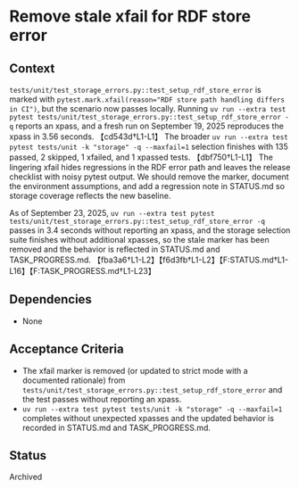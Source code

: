 # Remove stale xfail for RDF store error

## Context
`tests/unit/test_storage_errors.py::test_setup_rdf_store_error` is marked with
`pytest.mark.xfail(reason="RDF store path handling differs in CI")`, but the
scenario now passes locally. Running
`uv run --extra test pytest tests/unit/test_storage_errors.py::test_setup_rdf_store_error -q`
reports an xpass, and a fresh run on September 19, 2025 reproduces the xpass in
3.56 seconds. 【cd543d†L1-L1】 The broader
`uv run --extra test pytest tests/unit -k "storage" -q --maxfail=1` selection
finishes with 135 passed, 2 skipped, 1 xfailed, and 1 xpassed tests.
【dbf750†L1-L1】 The lingering xfail hides regressions in the RDF
error path and leaves the release checklist with noisy pytest output. We should
remove the marker, document the environment assumptions, and add a regression
note in STATUS.md so storage coverage reflects the new baseline.

As of September 23, 2025, `uv run --extra test pytest
tests/unit/test_storage_errors.py::test_setup_rdf_store_error -q` passes in
3.4 seconds without reporting an xpass, and the storage selection suite
finishes without additional xpasses, so the stale marker has been removed
and the behavior is reflected in STATUS.md and TASK_PROGRESS.md.
【fba3a6†L1-L2】【f6d3fb†L1-L2】【F:STATUS.md†L1-L16】【F:TASK_PROGRESS.md†L1-L23】

## Dependencies
- None

## Acceptance Criteria
- The xfail marker is removed (or updated to strict mode with a documented
  rationale) from `tests/unit/test_storage_errors.py::test_setup_rdf_store_error`
  and the test passes without reporting an xpass.
- `uv run --extra test pytest tests/unit -k "storage" -q --maxfail=1` completes
  without unexpected xpasses and the updated behavior is recorded in STATUS.md
  and TASK_PROGRESS.md.

## Status
Archived
